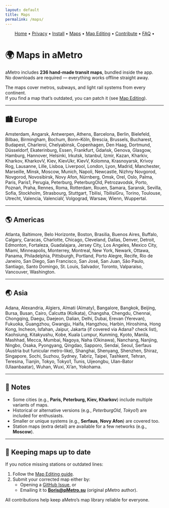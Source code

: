 ```yaml
---
layout: default
title: Maps
permalink: /maps/
---
```


<p align="center">
  <a href="/">Home</a> •
  <a href="/privacy/">Privacy</a> •
  <a href="/install/">Install</a> •
  <a href="/maps/">Maps</a> •
  <a href="/maps-editing/">Map Editing</a> •
  <a href="/contributing/">Contribute</a> •
  <a href="/faq/">FAQ</a> •
</p>

# 🌍 Maps in aMetro

aMetro includes **236 hand-made transit maps**, bundled inside the app.  
No downloads are required — everything works offline straight away.

The maps cover metros, subways, and light rail systems from every continent.  
If you find a map that’s outdated, you can patch it (see [Map Editing](/maps-editing/)).

---

## 🏙️ Europe

Amsterdam, Angarsk, Antwerpen, Athens, Barcelona, Berlin, Bielefeld, Bilbao, Birmingham, Bochum, Bonn–Köln, Brescia, Brussels, Bucharest, Budapest, Charleroi, Chelyabinsk, Copenhagen, Den Haag, Dortmund, Düsseldorf, Ekaterinburg, Essen, Frankfurt, Gdańsk, Genova, Glasgow, Hamburg, Hannover, Helsinki, Irkutsk, Istanbul, Izmir, Kazan, Kharkiv, Kharkov, KharkovV, Kiev, KievUkr, KievV, Kolomna, Krasnoyarsk, Krivoy Rog, Lausanne, Lille, Lisboa, Liverpool, London, Lyon, Madrid, Manchester, Marseille, Minsk, Moscow, Munich, Napoli, Newcastle, Nizhny Novgorod, Novgorod, Novosibirsk, Novy Afon, Nürnberg, Omsk, Orel, Oslo, Palma, Paris, Paris1, Perugia, Peterburg, PeterburgOld, Petrozavodsk, Porto, Poznań, Praha, Rennes, Roma, Rotterdam, Rouen, Samara, Saransk, Sevilla, Sofia, Stockholm, Strasbourg, Stuttgart, Tbilisi, TbilisiGru, Torino, Toulouse, Utrecht, Valencia, ValenciaV, Volgograd, Warsaw, Wienn, Wuppertal.

---

## 🌎 Americas

Atlanta, Baltimore, Belo Horizonte, Boston, Brasilia, Buenos Aires, Buffalo, Calgary, Caracas, Charlotte, Chicago, Cleveland, Dallas, Denver, Detroit, Edmonton, Fortaleza, Guadalajara, Jersey City, Los Angeles, Mexico City, Miami, Minneapolis, Monterrey, Montreal, New York, Newark, Ottawa, Panama, Philadelphia, Pittsburgh, Portland, Porto Alegre, Recife, Rio de Janeiro, San Diego, San Francisco, San José, San Juan, São Paulo, Santiago, Santo Domingo, St. Louis, Salvador, Toronto, Valparaíso, Vancouver, Washington.

---

## 🌏 Asia

Adana, Alexandria, Algiers, Almati (Almaty), Bangalore, Bangkok, Beijing, Bursa, Busan, Cairo, Calcutta (Kolkata), Changsha, Chengdu, Chennai, Chongqing, Daegu, Daejeon, Dalian, Delhi, Dubai, Erevan (Yerevan), Fukuoka, Guangzhou, Gwangju, Haifa, Hangzhou, Harbin, Hiroshima, Hong Kong, Incheon, Isfahan, Jaipur, Jakarta (if covered via Adana? check list), Kaohsiung, Kitakyushu, Kobe, Kuala Lumpur, Kunming, Kyoto, Manila, Mashhad, Mecca, Mumbai, Nagoya, Naha (Okinawa), Nanchang, Nanjing, Ningbo, Osaka, Pyongyang, Qingdao, Sapporo, Sendai, Seoul, Serfaus (Austria but funicular metro-like), Shanghai, Shenyang, Shenzhen, Shiraz, Singapore, Sochi, Suzhou, Sydney, Tabriz, Taipei, Tashkent, Tehran, Teresina, Tianjin, Tokyo, Tokyo1, Tunis, Uijeongbu, Ulan-Bator (Ulaanbaatar), Wuhan, Wuxi, Xi’an, Yokohama.

---

## 🧭 Notes

- Some cities (e.g., **Paris, Peterburg, Kiev, Kharkov**) include multiple variants of maps.  
- Historical or alternative versions (e.g., *PeterburgOld*, *Tokyo1*) are included for enthusiasts.  
- Smaller or unique systems (e.g., **Serfaus**, **Novy Afon**) are covered too.  
- Station maps (extra detail) are available for a few networks (e.g., **Moscow**).

---

## 🔄 Keeping maps up to date

If you notice missing stations or outdated lines:

1. Follow the [Map Editing guide](/maps-editing/).  
2. Submit your corrected map either by:  
   - Opening a [GitHub Issue](https://github.com/RomanGolovanov/ametro/issues), or  
   - Emailing it to **Boris@pMetro.su** (original pMetro author).  

All contributions help keep aMetro’s map library reliable for everyone.
